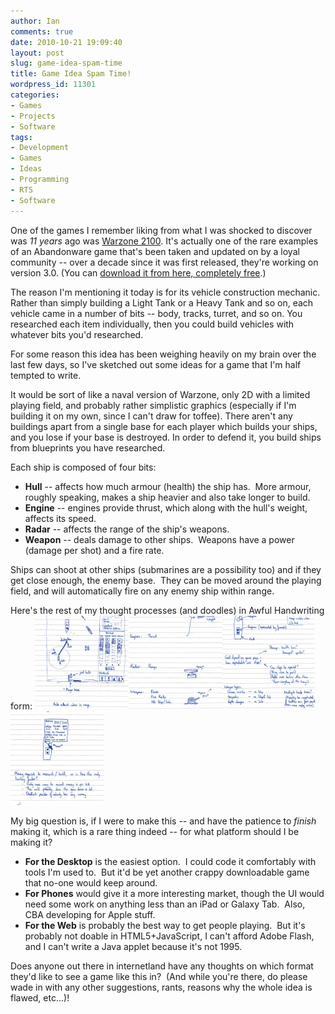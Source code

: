 ```yaml
---
author: Ian
comments: true
date: 2010-10-21 19:09:40
layout: post
slug: game-idea-spam-time
title: Game Idea Spam Time!
wordpress_id: 11301
categories:
- Games
- Projects
- Software
tags:
- Development
- Games
- Ideas
- Programming
- RTS
- Software
---
```


One of the games I remember liking from what I was shocked to discover was _11 years_ ago was [Warzone 2100](http://en.wikipedia.org/wiki/Warzone_2100).  It's actually one of the rare examples of an Abandonware game that's been taken and updated on by a loyal community -- over a decade since it was first released, they're working on version 3.0.  (You can [download it from here, completely free](http://wz2100.net/).)

The reason I'm mentioning it today is for its vehicle construction mechanic.  Rather than simply building a Light Tank or a Heavy Tank and so on, each vehicle came in a number of bits -- body, tracks, turret, and so on.  You researched each item individually, then you could build vehicles with whatever bits you'd researched.

For some reason this idea has been weighing heavily on my brain over the last few days, so I've sketched out some ideas for a game that I'm half tempted to write.

It would be sort of like a naval version of Warzone, only 2D with a limited playing field, and probably rather simplistic graphics (especially if I'm building it on my own, since I can't draw for toffee).  There aren't any buildings apart from a single base for each player which builds your ships, and you lose if your base is destroyed.  In order to defend it, you build ships from blueprints you have researched.

Each ship is composed of four bits:

	
  * **Hull** -- affects how much armour (health) the ship has.  More armour, roughly speaking, makes a ship heavier and also take longer to build.
  * **Engine** -- engines provide thrust, which along with the hull's weight, affects its speed.
  * **Radar** -- affects the range of the ship's weapons.
  * **Weapon** -- deals damage to other ships.  Weapons have a power (damage per shot) and a fire rate.

Ships can shoot at other ships (submarines are a possibility too) and if they get close enough, the enemy base.  They can be moved around the playing field, and will automatically fire on any enemy ship within range.

Here's the rest of my thought processes (and doodles) in Awful Handwriting form:
[![](/img/blog/2010/10/Untitled001-150x150.jpg)](/blog/2010/10/Untitled001.jpg)[![](/blog/2010/10/Untitled002-150x150.jpg)](/blog/2010/10/Untitled002.jpg)[![](/blog/2010/10/Untitled003-150x150.jpg)](/blog/2010/10/Untitled003.jpg)[![](/blog/2010/10/Untitled004-150x150.jpg)](/blog/2010/10/Untitled004.jpg)

My big question is, if I were to make this -- and have the patience to _finish_ making it, which is a rare thing indeed -- for what platform should I be making it?

	
  * **For the Desktop** is the easiest option.  I could code it comfortably with tools I'm used to.  But it'd be yet another crappy downloadable game that no-one would keep around.
  * **For Phones** would give it a more interesting market, though the UI would need some work on anything less than an iPad or Galaxy Tab.  Also, CBA developing for Apple stuff.
  * **For the Web** is probably the best way to get people playing.  But it's probably not doable in HTML5+JavaScript, I can't afford Adobe Flash, and I can't write a Java applet because it's not 1995.

Does anyone out there in internetland have any thoughts on which format they'd like to see a game like this in?  (And while you're there, do please wade in with any other suggestions, rants, reasons why the whole idea is flawed, etc...)!
